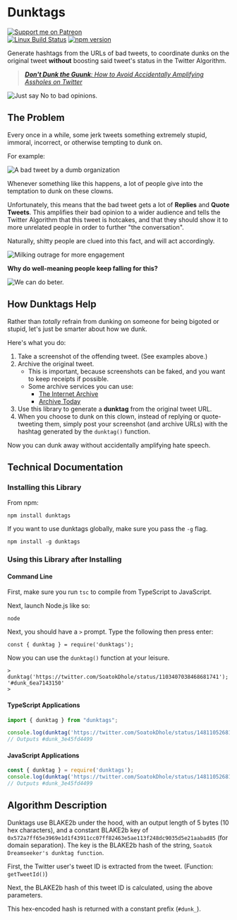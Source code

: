 # Dunktags

[![Support me on Patreon](https://img.shields.io/endpoint.svg?url=https%3A%2F%2Fshieldsio-patreon.vercel.app%2Fapi%3Fusername%3Dsoatok%26type%3Dpatrons&style=for-the-badge)](https://patreon.com/soatok)  
[![Linux Build Status](https://travis-ci.org/soatok/dunktags.svg?branch=master)](https://travis-ci.org/soatok/dunktags)
[![npm version](https://img.shields.io/npm/v/dunktags.svg)](https://npm.im/dunktags)

Generate hashtags from the URLs of bad tweets, to coordinate dunks on the original tweet
**without** boosting said tweet's status in the Twitter Algorithm.

> *[**Don't Dunk the Guunk**: How to Avoid Accidentally Amplifying Assholes on Twitter](https://soatok.blog/2022/01/12/dont-dunk-the-gunk/)*

![Just say No to bad opinions.](https://raw.githubusercontent.com/soatok/soatok/master/stickers/SoatokTelegrams2020-04.png)

## The Problem

Every once in a while, some jerk tweets something extremely stupid, immoral, incorrect, or
otherwise tempting to dunk on. 

For example:

![A bad tweet by a dumb organization](https://raw.githubusercontent.com/soatok/dunktags/master/docs/bad-tweet.jpg)

Whenever something like this happens, a lot of people give into the temptation to dunk on
these clowns.

Unfortunately, this means that the bad tweet gets a lot of **Replies** and **Quote Tweets**.
This amplifies their bad opinion to a wider audience and tells the Twitter Algorithm that
this tweet is hotcakes, and that they should show it to more unrelated people in order to
further "the conversation".

Naturally, shitty people are clued into this fact, and will act accordingly.

![Milking outrage for more engagement](https://raw.githubusercontent.com/soatok/dunktags/master/docs/bad-tweet-2.png)

**Why do well-meaning people keep falling for this?**

![We can do beter.](https://raw.githubusercontent.com/soatok/soatok/master/stickers/Soatok_STICKERPACK-FACEPAW.png)

## How Dunktags Help

Rather than *totally* refrain from dunking on someone for being bigoted or stupid, let's
just be smarter about how we dunk.

Here's what you do:

1. Take a screenshot of the offending tweet. (See examples above.)
2. Archive the original tweet.
   * This is important, because screenshots can be faked, and you want to keep receipts
     if possible.
   * Some archive services you can use:
     * [The Internet Archive](https://archive.org)
     * [Archive Today](https://archive.fo)
3. Use this library to generate a **dunktag** from the original tweet URL.
4. When you choose to dunk on this clown, instead of replying or quote-tweeting them, 
   simply post your screenshot (and archive URLs) with the hashtag generated by the
   `dunktag()` function.

Now you can dunk away without accidentally amplifying hate speech.

## Technical Documentation

### Installing this Library

From npm:

```terminal
npm install dunktags
```

If you want to use dunktags globally, make sure you pass the `-g` flag.

```terminal
npm install -g dunktags
```

### Using this Library after Installing

#### Command Line

First, make sure you run `tsc` to compile from TypeScript to JavaScript.

Next, launch Node.js like so:

```terminal
node
```

Next, you should have a `>` prompt. Type the following then press enter:

```nodejs
const { dunktag } = require('dunktags');
```

Now you can use the `dunktag()` function at your leisure.

```terminal
> dunktag('https://twitter.com/SoatokDhole/status/1103407038468681741');
'#dunk_6ea7143150'
> 
```

#### TypeScript Applications

```typescript
import { dunktag } from "dunktags";

console.log(dunktag('https://twitter.com/SoatokDhole/status/1481105268138258437'));
// Outputs #dunk_3e45fd4499
```

#### JavaScript Applications

```javascript
const { dunktag } = require('dunktags');
console.log(dunktag('https://twitter.com/SoatokDhole/status/1481105268138258437'));
// Outputs #dunk_3e45fd4499
```

## Algorithm Description

Dunktags use BLAKE2b under the hood, with an output length of 5 bytes (10 hex characters),
and a constant BLAKE2b key of `0x572a7ff65e3969e1d1f43911cc07ff82463e5ae113f248dc9035d5e21aabad85`
(for domain separation). The key is the BLAKE2b hash of the string,
`Soatok Dreamseeker's dunktag function`.

First, the Twitter user's tweet ID is extracted from the tweet. (Function: `getTweetId()`)

Next, the BLAKE2b hash of this tweet ID is calculated, using the above parameters.

This hex-encoded hash is returned with a constant prefix (`#dunk_`).
